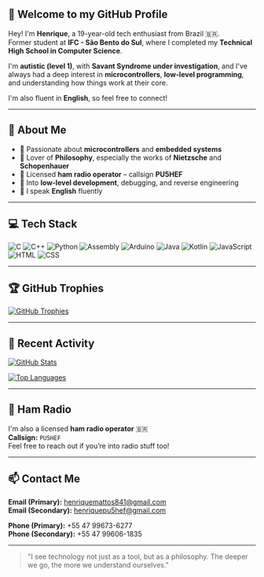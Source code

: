 ## 👋 Welcome to my GitHub Profile

Hey! I'm **Henrique**, a 19-year-old tech enthusiast from Brazil 🇧🇷.  
Former student at **IFC - São Bento do Sul**, where I completed my **Technical High School in Computer Science**.

I'm **autistic (level 1)**, with **Savant Syndrome under investigation**, and I've always had a deep interest in **microcontrollers**, **low-level programming**, and understanding how things work at their core.

I'm also fluent in **English**, so feel free to connect!

---

## 🧠 About Me

- 🔩 Passionate about **microcontrollers** and **embedded systems**
- 🧠 Lover of **Philosophy**, especially the works of **Nietzsche** and **Schopenhauer**
- 📡 Licensed **ham radio operator** – callsign **PU5HEF**
- 🔧 Into **low-level development**, debugging, and reverse engineering
- 💬 I speak **English** fluently

---

## 💻 Tech Stack

![C](https://img.shields.io/badge/-C-00599C?style=flat-square&logo=c)
![C++](https://img.shields.io/badge/-C++-00599C?style=flat-square&logo=c%2B%2B)
![Python](https://img.shields.io/badge/-Python-3776AB?style=flat-square&logo=python)
![Assembly](https://img.shields.io/badge/-Assembly-525252?style=flat-square)
![Arduino](https://img.shields.io/badge/-Arduino-00979D?style=flat-square&logo=arduino)
![Java](https://img.shields.io/badge/-Java-007396?style=flat-square&logo=java)
![Kotlin](https://img.shields.io/badge/-Kotlin-0095D5?style=flat-square&logo=kotlin)
![JavaScript](https://img.shields.io/badge/-JavaScript-F7DF1E?style=flat-square&logo=javascript&logoColor=black)
![HTML](https://img.shields.io/badge/-HTML5-E34F26?style=flat-square&logo=html5&logoColor=white)
![CSS](https://img.shields.io/badge/-CSS3-1572B6?style=flat-square&logo=css3)

---

## 🏆 GitHub Trophies

[![GitHub Trophies](https://github-profile-trophy.vercel.app/?username=hc8841&theme=tokyonight&title=Stars,Commits,Followers,PullRequest,Issues,Repositories&margin-w=10&margin-h=10)](https://github.com/ryo-ma/github-profile-trophy)

---

## 📂 Recent Activity

[![GitHub Stats](https://github-readme-stats.vercel.app/api?username=hc8841&show_icons=true&theme=tokyonight&count_private=true)](https://github.com/hc8841)

[![Top Languages](https://github-readme-stats.vercel.app/api/top-langs/?username=hc8841&layout=compact&theme=tokyonight)](https://github.com/hc8841)

---

## 📡 Ham Radio

I'm also a licensed **ham radio operator** 🇧🇷  
**Callsign:** `PU5HEF`  
Feel free to reach out if you’re into radio stuff too!

---

## 📫 Contact Me

**Email (Primary):** [henriquemattos841@gmail.com](mailto:henriquemattos841@gmail.com)  
**Email (Secondary):** [henriquepu5hef@gmail.com](mailto:henriquepu5hef@gmail.com)

**Phone (Primary):** +55 47 99673-6277  
**Phone (Secondary):** +55 47 99606-1835

---

> "I see technology not just as a tool, but as a philosophy. The deeper we go, the more we understand ourselves."


